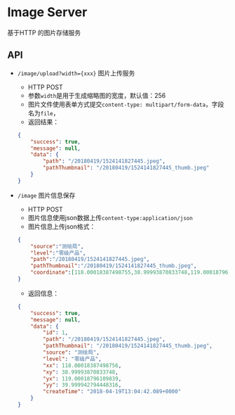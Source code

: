 # Image Server

基于HTTP 的图片存储服务

## API

- `/image/upload?width={xxx}` 图片上传服务
    - HTTP POST
    - 参数`width`是用于生成缩略图的宽度，默认值：256
    - 图片文件使用表单方式提交`content-type: multipart/form-data`，字段名为`file`，
    - 返回结果：
    
    ```json
    {
        "success": true,
        "message": null,
        "data": {
            "path": "/20180419/1524141827445.jpeg",
            "pathThumbnail": "/20180419/1524141827445_thumb.jpeg"
        }
    }
    ```
    
- `/image` 图片信息保存
    - HTTP POST
    - 图片信息使用json数据上传`content-type:application/json`
    - 图片信息上传json格式：
    ```json
    {
        "source":"测绘局",
        "level":"零级产品",
        "path":"/20180419/1524141827445.jpeg",
        "pathThumbnail":"/20180419/1524141827445_thumb.jpeg",
        "coordinate":[118.00018387498755,38.99993870833748,119.00018796109839,39.999942794448316]
    }
    ```
    - 返回信息：
    ```json
    {
        "success": true,
        "message": null,
        "data": {
            "id": 1,
            "path": "/20180419/1524141827445.jpeg",
            "pathThumbnail": "/20180419/1524141827445_thumb.jpeg",
            "source": "测绘局",
            "level": "零级产品",
            "xx": 118.00018387498756,
            "xy": 38.99993870833748,
            "yx": 119.00018796109839,
            "yy": 39.999942794448316,
            "createTime": "2018-04-19T13:04:42.089+0000"
        }
    }
    ```